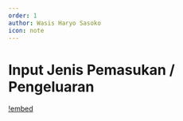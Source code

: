 ```yaml
---
order: 1
author: Wasis Haryo Sasoko
icon: note 
---
```


# Input Jenis Pemasukan / Pengeluaran

[!embed](https://app.tango.us/app/embed/bee8ea12-e60a-4f4d-8cb8-f4adcb8f5f09?iframe)
